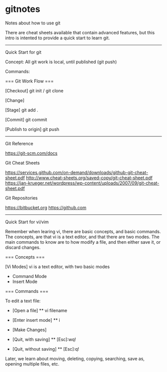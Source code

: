 # gitnotes
Notes about how to use git

There are cheat sheets available that contain advanced features, but this intro is intented to provide a quick start to learn git.

---------------------------------------------------------
Quick Start for git

Concept: All git work is local, until published (git push)

Commands:

=== Git Work Flow ===

[Checkout]
git init / git clone

[Change]

[Stage]
git add .

[Commit]
git commit

[Publish to origin]
git push

---------------------------------------------------------
Git Reference

https://git-scm.com/docs

Git Cheat Sheets

https://services.github.com/on-demand/downloads/github-git-cheat-sheet.pdf
http://www.cheat-sheets.org/saved-copy/git-cheat-sheet.pdf
https://jan-krueger.net/wordpress/wp-content/uploads/2007/09/git-cheat-sheet.pdf

Git Repositories

https://bitbucket.org
https://github.com

---------------------------------------------------------

Quick Start for vi/vim

Remember when learing vi, there are basic concepts, and basic commands.  The concepts, are that vi is a text editor, and that there are two modes.  The main commands to know are to how modify a file, and then either save it, or discard changes.

=== Concepts ===

[Vi Modes]
vi is a text editor, with two basic modes
  *  Command Mode
  *  Insert Mode


=== Commands ===

To edit a text file:

  * [Open a file]
  **   vi filename
  * [Enter insert mode]
  ** i
  * [Make Changes]

  * [Quit, with saving]
  ** [Esc]:wq!
  * [Quit, without saving]
  ** [Esc]:q!


Later, we learn about moving, deleting, copying, searching, save as, opening multiple files, etc.

